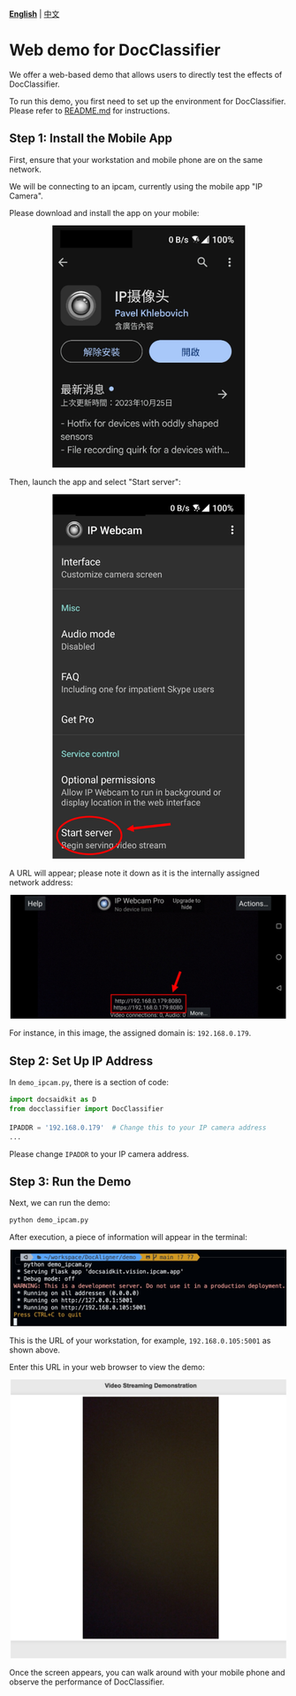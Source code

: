 **[English](./README.md)** | [中文](./README_cn.md)

# Web demo for DocClassifier

We offer a web-based demo that allows users to directly test the effects of DocClassifier.

To run this demo, you first need to set up the environment for DocClassifier. Please refer to [README.md](../README.md) for instructions.

## Step 1: Install the Mobile App

First, ensure that your workstation and mobile phone are on the same network.

We will be connecting to an ipcam, currently using the mobile app "IP Camera".

Please download and install the app on your mobile:

<div align="center">
    <img src="./images/ipcam_1.jpg" width="350">
</div>

Then, launch the app and select "Start server":

<div align="center">
    <img src="./images/ipcam_2.jpg" width="350">
</div>

A URL will appear; please note it down as it is the internally assigned network address:

<div align="center">
    <img src="./images/ipcam_3.jpg" width="500">
</div>

For instance, in this image, the assigned domain is: `192.168.0.179`.

## Step 2: Set Up IP Address

In `demo_ipcam.py`, there is a section of code:

```python
import docsaidkit as D
from docclassifier import DocClassifier

IPADDR = '192.168.0.179'  # Change this to your IP camera address
...
```

Please change `IPADDR` to your IP camera address.

## Step 3: Run the Demo

Next, we can run the demo:

```bash
python demo_ipcam.py
```

After execution, a piece of information will appear in the terminal:

<div align="center">
    <img src="./images/ipcam_4.jpg" width="500">
</div>

This is the URL of your workstation, for example, `192.168.0.105:5001` as shown above.

Enter this URL in your web browser to view the demo:

<div align="center">
    <img src="./images/ipcam_5.jpg" width="500">
</div>

Once the screen appears, you can walk around with your mobile phone and observe the performance of DocClassifier.
